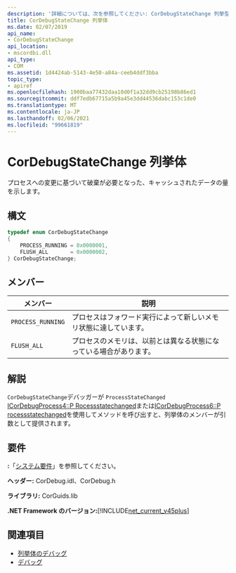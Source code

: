 ```yaml
---
description: '詳細については、次を参照してください: CorDebugStateChange 列挙型'
title: CorDebugStateChange 列挙体
ms.date: 02/07/2019
api_name:
- CorDebugStateChange
api_location:
- mscordbi.dll
api_type:
- COM
ms.assetid: 1d4424ab-5143-4e50-a84a-ceeb4ddf3bba
topic_type:
- apiref
ms.openlocfilehash: 1900baa77432daa10d0f1a32dd9cb25198b86ed1
ms.sourcegitcommit: ddf7edb67715a5b9a45e3dd44536dabc153c1de0
ms.translationtype: MT
ms.contentlocale: ja-JP
ms.lasthandoff: 02/06/2021
ms.locfileid: "99661819"
---
```

# <a name="cordebugstatechange-enumeration"></a>CorDebugStateChange 列挙体

プロセスへの変更に基づいて破棄が必要となった、キャッシュされたデータの量を示します。

## <a name="syntax"></a>構文

```cpp
typedef enum CorDebugStateChange
{
    PROCESS_RUNNING = 0x0000001,
    FLUSH_ALL       = 0x0000002,
} CorDebugStateChange;
```

## <a name="members"></a>メンバー

| メンバー            | 説明                                                              |
| ----------------- | ------------------------------------------------------------------------ |
| `PROCESS_RUNNING` | プロセスはフォワード実行によって新しいメモリ状態に達しています。            |
| `FLUSH_ALL`       | プロセスのメモリは、以前とは異なる状態になっている場合があります。 |

## <a name="remarks"></a>解説

 `CorDebugStateChange`デバッガーが `ProcessStateChanged` [ICorDebugProcess4::P Rocessstatechanged](icordebugprocess4-processstatechanged-method.md)または[ICorDebugProcess6::P rocessstatechanged](icordebugprocess6-processstatechanged-method.md)を使用してメソッドを呼び出すと、列挙体のメンバーが引数として提供されます。

## <a name="requirements"></a>要件

 **:**「[システム要件](../../get-started/system-requirements.md)」を参照してください。

 **ヘッダー:** CorDebug.idl、CorDebug.h

 **ライブラリ:** CorGuids.lib

 **.NET Framework のバージョン:**[!INCLUDE[net_current_v45plus](../../../../includes/net-current-v20plus-md.md)]

## <a name="see-also"></a>関連項目

- [列挙体のデバッグ](debugging-enumerations.md)
- [デバッグ](index.md)
